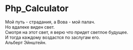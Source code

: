 # Php_Calculator
Мой путь - страдания, а Вова - мой палач.  
Но вдалеке виден свет.  
Смотря на этот свет, я верю что придет светлое будущее.  
И тогда каждому воздастся по заслугам его.  
                                        Альберт Эйнштейн.  